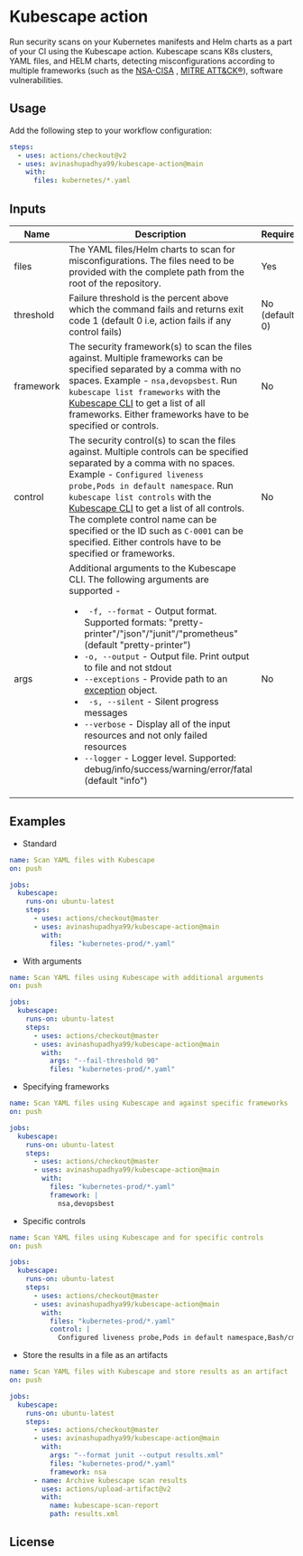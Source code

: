 # Kubescape action

Run security scans on your Kubernetes manifests and Helm charts as a part of your CI using the Kubescape action. Kubescape scans K8s clusters, YAML files, and HELM charts, detecting misconfigurations according to multiple frameworks (such as the [NSA-CISA](https://www.armosec.io/blog/kubernetes-hardening-guidance-summary-by-armo) , [MITRE ATT&CK®](https://www.microsoft.com/security/blog/2021/03/23/secure-containerized-environments-with-updated-threat-matrix-for-kubernetes/)), software vulnerabilities. 

## Usage

Add the following step to your workflow configuration:

```yaml
steps:
  - uses: actions/checkout@v2 
  - uses: avinashupadhya99/kubescape-action@main
    with:
      files: kubernetes/*.yaml
```

## Inputs

| Name | Description | Required |
| --- | --- | ---|
| files | The YAML files/Helm charts to scan for misconfigurations. The files need to be provided with the complete path from the root of the repository. | Yes |
| threshold | Failure threshold is the percent above which the command fails and returns exit code 1 (default 0 i.e, action fails if any control fails) | No (default 0) |
| framework | The security framework(s) to scan the files against. Multiple frameworks can be specified separated by a comma with no spaces. Example - `nsa,devopsbest`. Run `kubescape list frameworks` with the [Kubescape CLI](https://hub.armo.cloud/docs/installing-kubescape) to get a list of all frameworks. Either frameworks have to be specified or controls. | No |
| control | The security control(s) to scan the files against. Multiple controls can be specified separated by a comma with no spaces. Example - `Configured liveness probe,Pods in default namespace`. Run `kubescape list controls` with the [Kubescape CLI](https://hub.armo.cloud/docs/installing-kubescape) to get a list of all controls. The complete control name can be specified or the ID such as `C-0001` can be specified. Either controls have to be specified or frameworks. | No |
| args | Additional arguments to the Kubescape CLI. The following arguments are supported - <ul><li>` -f, --format` - Output format. Supported formats: "pretty-printer"/"json"/"junit"/"prometheus" (default "pretty-printer")</li><li>`-o, --output` - Output file. Print output to file and not stdout</li><li>`--exceptions` - Provide path to an [exception](https://hub.armo.cloud/docs/exceptions) object.</li><li>` -s, --silent` - Silent progress messages</li><li>`--verbose` - Display all of the input resources and not only failed resources</li><li>`--logger` - Logger level. Supported: debug/info/success/warning/error/fatal (default "info")</li></ul> | No |

## Examples

- Standard

```yaml
name: Scan YAML files with Kubescape
on: push

jobs:
  kubescape:
    runs-on: ubuntu-latest
    steps:
      - uses: actions/checkout@master
      - uses: avinashupadhya99/kubescape-action@main
        with:
          files: "kubernetes-prod/*.yaml"
```

- With arguments

```yaml
name: Scan YAML files using Kubescape with additional arguments
on: push

jobs:
  kubescape:
    runs-on: ubuntu-latest
    steps:
      - uses: actions/checkout@master
      - uses: avinashupadhya99/kubescape-action@main
        with:
          args: "--fail-threshold 90"
          files: "kubernetes-prod/*.yaml"
```

- Specifying frameworks

```yaml
name: Scan YAML files using Kubescape and against specific frameworks
on: push

jobs:
  kubescape:
    runs-on: ubuntu-latest
    steps:
      - uses: actions/checkout@master
      - uses: avinashupadhya99/kubescape-action@main
        with:
          files: "kubernetes-prod/*.yaml"
          framework: |
            nsa,devopsbest
```

- Specific controls

```yaml
name: Scan YAML files using Kubescape and for specific controls
on: push

jobs:
  kubescape:
    runs-on: ubuntu-latest
    steps:
      - uses: actions/checkout@master
      - uses: avinashupadhya99/kubescape-action@main
        with:
          files: "kubernetes-prod/*.yaml"
          control: |
            Configured liveness probe,Pods in default namespace,Bash/cmd inside container
```

- Store the results in a file as an artifacts

```yaml
name: Scan YAML files with Kubescape and store results as an artifact
on: push

jobs:
  kubescape:
    runs-on: ubuntu-latest
    steps:
      - uses: actions/checkout@master
      - uses: avinashupadhya99/kubescape-action@main
        with:
          args: "--format junit --output results.xml"
          files: "kubernetes-prod/*.yaml"
          framework: nsa
      - name: Archive kubescape scan results
        uses: actions/upload-artifact@v2
        with:
          name: kubescape-scan-report
          path: results.xml
```

## License

[//]: TODO
